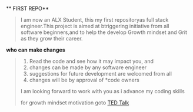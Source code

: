 ** FIRST REPO**
>
>I am now an ALX Student, this my first repositoryas full stack engineer.This project is aimed at btriggering initiative from all software beginners,and to help the develop Growth mindset and Grit as they grow their career.
>
**who can make changes**
>
>1. Read the code and see how it may impact you, and
>2. changes can be made by any software engineer
>3. suggestions for future development are welcomed from all
>4. changes will be by approval of *code owners
>
>I am looking forward to work with you as i advance my coding skills
>
>for growth mindset motivation goto [TED Talk](https:youtu.be/_X0mgOOSpLU)

